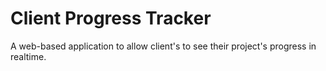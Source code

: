 # Client Progress Tracker #

A web-based application to allow client's to see their project's progress in realtime.